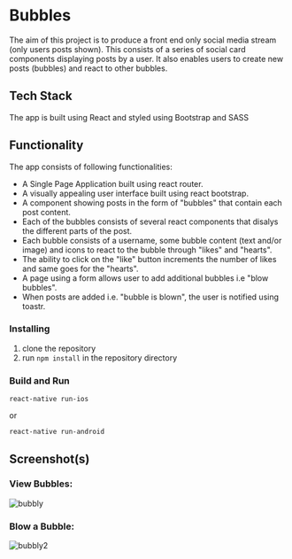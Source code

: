 # Bubbles

The aim of this project is to produce a front end only social media stream (only users posts shown). This consists of a series of social card components displaying posts by a user. It also enables users to create new posts (bubbles) and react to other bubbles.

## Tech Stack
The app is built using React and styled using Bootstrap and SASS

## Functionality

The app consists of following functionalities:
- A Single Page Application built using react router. 
- A visually appealing user interface built using react bootstrap.
- A  component showing posts in the form of "bubbles" that contain each post content.
- Each of the bubbles consists of several react components that disalys the different parts of the post.
- Each bubble consists of a username, some bubble content (text and/or image) and icons to react to the bubble through "likes" and "hearts".
- The ability to click on the "like" button increments the number of likes and same goes for the "hearts".
- A page using a form allows user to add additional bubbles i.e "blow bubbles". 
- When posts are added i.e. "bubble is blown", the user is notified using toastr.

### Installing

1.  clone the repository
2.  run `npm install` in the repository directory

### Build and Run

`react-native run-ios`

or

`react-native run-android`

## Screenshot(s)

### View Bubbles:
![bubbly](https://user-images.githubusercontent.com/40723510/102897563-1c765b80-4460-11eb-8083-b3e00662d557.png)


### Blow a Bubble:
![bubbly2](https://user-images.githubusercontent.com/40723510/102897605-32841c00-4460-11eb-966b-223dbd416ae5.png)

